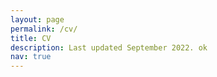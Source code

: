 ```yaml
---
layout: page
permalink: /cv/
title: CV
description: Last updated September 2022. ok
nav: true
---
```


<object src="/assets/pdf/HamakiotesCV.pdf" type="application/pdf" width="780" height="1200">
<!-- embed -->
